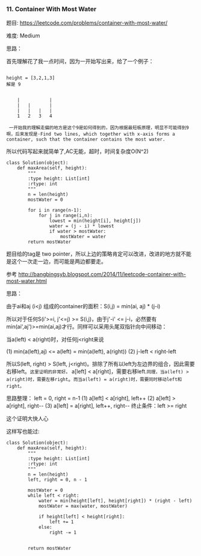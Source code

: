 ### 11. Container With Most Water



题目:
<https://leetcode.com/problems/container-with-most-water/>


难度:
Medium

思路：


首先理解花了我一点时间，因为一开始写出来，给了一个例子：

```

height = [3,2,1,3]
解是 9


	|			|
	|	|		|
	|	|	|	|
    1   2   3   4
    
 一开始我的理解走偏的地方是这个9是如何得到的，因为根据最短板原理，明显不可能得到9啊，后来发现是·Find two lines, which together with x-axis forms a container, such that the container contains the most water.
```

所以代码写起来就简单了,AC无能，超时，时间复杂度O(N^2)


```
class Solution(object):
    def maxArea(self, height):
        """
        :type height: List[int]
        :rtype: int
        """
        n = len(height)
        mostWater = 0

        for i in range(n-1):
        	for j in range(i,n):
        		lowest = min(height[i], height[j])
        		water = (j - i) * lowest
        		if water > mostWater:
        			mostWater = water
        return mostWater

```

题目给的tag是 two pointer，所以上边的策略肯定可以改进，改进的地方就不能是这个一次走一边，而可能是两边都要走。



参考 <http://bangbingsyb.blogspot.com/2014/11/leetcode-container-with-most-water.html>


思路：

由于ai和aj (i<j) 组成的container的面积：S(i,j) = min(ai, aj) * (j-i)

所以对于任何S(i'>=i, j'<=j) >= S(i,j)，由于j'-i' <= j-i，必然要有min(ai',aj')>=min(ai,aj)才行。同样可以采用头尾双指针向中间移动：

当a(left) < a(right)时，对任何j<right来说

(1) min(a(left),aj) <= a(left) = min(a(left), a(right))
(2) j-left < right-left

所以S(left, right) > S(left, j<right)。排除了所有以left为左边界的组合，因此需要右移left。`这里证明的非常好。` a[left] < a[right]，需要右移left.`同理，当a(left) > a(right)时，需要左移right`。`而当a(left) = a(right)时，需要同时移动left和right。`

思路整理：
left = 0, right = n-1
(1) a[left] < a[right], left++
(2) a[left] > a[right], right--
(3) a[left] = a[right], left++, right--
终止条件：left >= right

这个证明大快人心


这样写也能过:


```
class Solution(object):
    def maxArea(self, height):
        """
        :type height: List[int]
        :rtype: int
        """
        n = len(height)
        left, right = 0, n - 1

        mostWater = 0
        while left < right:
        	water = min(height[left], height[right]) * (right - left)
        	mostWater = max(water, mostWater)

        	if height[left] < height[right]:
        		left += 1
        	else:
        		right -= 1


        return mostWater
```
